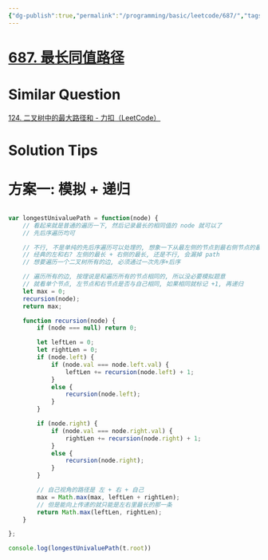 ```yaml
---
{"dg-publish":true,"permalink":"/programming/basic/leetcode/687/","tags":["leetcode/tree/traverse/path"]}
---
```



# [687. 最长同值路径](https://leetcode.cn/problems/longest-univalue-path/)

# Similar Question

[124. 二叉树中的最大路径和 - 力扣（LeetCode）](https://leetcode.cn/problems/binary-tree-maximum-path-sum/)

# Solution Tips

# 方案一: 模拟 + 递归

```js

var longestUnivaluePath = function(node) {
    // 看起来就是普通的遍历一下, 然后记录最长的相同值的 node 就可以了
    // 先后序遍历均可

    // 不行, 不是单纯的先后序遍历可以处理的, 想象一下从最左侧的节点到最右侧节点的最长路径
    // 经典的左和右? 左侧的最长 + 右侧的最长, 还是不行, 会漏掉 path
    // 想要遍历一个二叉树所有的边, 必须通过一次先序+后序

    // 遍历所有的边, 按理说是和遍历所有的节点相同的, 所以没必要模拟题意
    // 就看单个节点, 左节点和右节点是否与自己相同, 如果相同就标记 +1, 再递归
    let max = 0;
    recursion(node);
    return max;

    function recursion(node) {
        if (node === null) return 0;

        let leftLen = 0;
        let rightLen = 0;
        if (node.left) {
            if (node.val === node.left.val) {
                leftLen += recursion(node.left) + 1;
            }
            else {
                recursion(node.left);
            }
        }

        if (node.right) {
            if (node.val === node.right.val) {
                rightLen += recursion(node.right) + 1;
            }
            else {
                recursion(node.right);
            }
        }

        // 自己视角的路径是 左 + 右 + 自己
        max = Math.max(max, leftLen + rightLen);
        // 但是能向上传递的就只能是左右里最长的那一条
        return Math.max(leftLen, rightLen);
    }

};

console.log(longestUnivaluePath(t.root))
```
